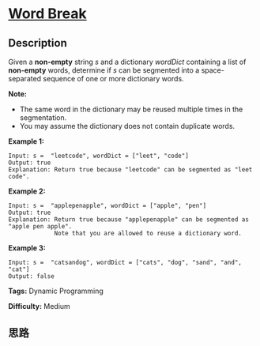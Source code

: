 # [Word Break][title]

## Description

Given a **non-empty** string _s_ and a dictionary _wordDict_ containing a list
of **non-empty** words, determine if _s_ can be segmented into a space-
separated sequence of one or more dictionary words.

**Note:**

  * The same word in the dictionary may be reused multiple times in the segmentation.
  * You may assume the dictionary does not contain duplicate words.

**Example 1:**
            Input: s =  "leetcode", wordDict = ["leet", "code"]    Output: true    Explanation: Return true because "leetcode" can be segmented as "leet code".    

**Example 2:**
            Input: s =  "applepenapple", wordDict = ["apple", "pen"]    Output: true    Explanation: Return true because "applepenapple" can be segmented as "apple pen apple".                 Note that you are allowed to reuse a dictionary word.    

**Example 3:**
            Input: s =  "catsandog", wordDict = ["cats", "dog", "sand", "and", "cat"]    Output: false    


**Tags:** Dynamic Programming

**Difficulty:** Medium

## 思路

[title]: https://leetcode.com/problems/word-break
